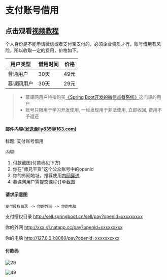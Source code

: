 # 支付账号借用

## 点击观看[视频教程](https://github.com/Pay-Group/best-pay-sdk/blob/master/doc/use.md)

个人身份是不能申请微信或者支付宝支付的，必须企业资质才行。账号借用有风险，所以收取一定的费用，价格如下。

用户类型 | 借用时间 | 价格
-------|-------|------
普通用户 | 30天 | 49元
慕课网用户 | 30天 | 29元

> - 慕课网用户特指购买[《Spring Boot开发的微信点餐系统》](http://coding.imooc.com/class/117.html)这门课的用户
> - 账号只限用于学习开发使用, 一经发现用于非法使用, 立即收回, 费用不予退还

#### 邮件内容(发送至lly835@163.com)
标题: 支付账号借用

内容:
1. 付款截图(付款码见下方)
2. 你在"师兄干货"这个公众账号中的openid
3. 你的外网地址，推荐使用[内网穿透](https://natapp.cn/)
4. 慕课网用户需提交课程订单截图

#### 请求示意图

```sequence
支付授权目录 -> 你的外网 -> 你的电脑
```

支付授权目录
http://sell.springboot.cn/sell/pay?openid=xxxxxxxxx

你的外网
http://xxx.s1.natapp.cc/pay?openid=xxxxxxxxx

你的电脑
http://127.0.0.1:8080/pay?openid=xxxxxxxxxx

#### 付款码

![29](http://app-all.b0.upaiyun.com/29.jpg!300)


![49](http://app-all.b0.upaiyun.com/49.jpg!300)





